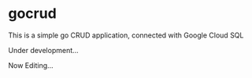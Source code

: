 
# gocrud

This is a simple go CRUD application, connected with Google Cloud SQL  

Under development...  

Now Editing...
